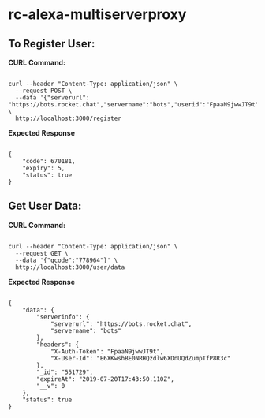 # rc-alexa-multiserverproxy

## To Register User:

**CURL Command:**

```

curl --header "Content-Type: application/json" \
  --request POST \
  --data '{"serverurl": "https://bots.rocket.chat","servername":"bots","userid":"FpaaN9jwwJT9t","token":"E6XKwshBE0NRHQzdlw6XDnUQdZumpTfP8R3"}' \
  http://localhost:3000/register

```
**Expected Response** 

```

{
    "code": 670181,
    "expiry": 5,
    "status": true
}

```

## Get User Data:

**CURL Command:**

```

curl --header "Content-Type: application/json" \
  --request GET \
  --data '{"qcode":"778964"}' \
  http://localhost:3000/user/data

```
**Expected Response** 

```

{
    "data": {
        "serverinfo": {
            "serverurl": "https://bots.rocket.chat",
            "servername": "bots"
        },
        "headers": {
            "X-Auth-Token": "FpaaN9jwwJT9t",
            "X-User-Id": "E6XKwshBE0NRHQzdlw6XDnUQdZumpTfP8R3c"
        },
        "_id": "551729",
        "expireAt": "2019-07-20T17:43:50.110Z",
        "__v": 0
    },
    "status": true
}

```
